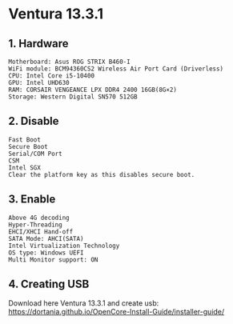 # Ventura 13.3.1

## 1. Hardware

```text
Motherboard: Asus ROG STRIX B460-I
WiFi module: BCM94360CS2 Wireless Air Port Card (Driverless)
CPU: Intel Core i5-10400
GPU: Intel UHD630
RAM: CORSAIR VENGEANCE LPX DDR4 2400 16GB(8G×2)
Storage: Western Digital SN570 512GB
```

## 2. Disable

```text
Fast Boot
Secure Boot
Serial/COM Port
CSM
Intel SGX
Clear the platform key as this disables secure boot.
```

## 3. Enable

```text
Above 4G decoding
Hyper-Threading
EHCI/XHCI Hand-off
SATA Mode: AHCI(SATA)
Intel Virtualization Technology
OS type: Windows UEFI
Multi Monitor support: ON
```

## 4. Creating USB

Download here Ventura 13.3.1 and create usb:
https://dortania.github.io/OpenCore-Install-Guide/installer-guide/

